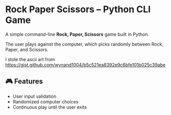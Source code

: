 # Rock Paper Scissors – Python CLI Game

A simple command-line **Rock, Paper, Scissors** game built in Python.

The user plays against the computer, which picks randomly between Rock, Paper, and Scissors.

I stole the ascii art from https://gist.github.com/wynand1004/b5c521ea8392e9c6bfe101b025c39abe

## 🎮 Features
- User input validation
- Randomized computer choices
- Continuous play until the user exits

